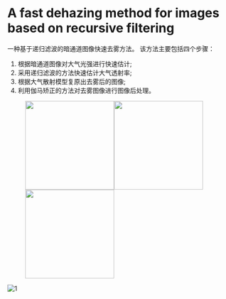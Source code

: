 # A fast dehazing method for images based on recursive filtering
一种基于递归滤波的暗通道图像快速去雾方法。
该方法主要包括四个步骤：
1. 根据暗通道图像对大气光强进行快速估计;
2. 采用递归滤波的方法快速估计大气透射率;
3. 根据大气散射模型复原出去雾后的图像;
4. 利用伽马矫正的方法对去雾图像进行图像后处理。

<figure class="third">
    <img src="https://img-blog.csdn.net/2018061215200776?watermark/2/text/aHR0cHM6Ly9ibG9nLmNzZG4ubmV0L3FxXzIxODA4OTYx/font/5a6L5L2T/fontsize/400/fill/I0JBQkFCMA==/dissolve/70" width="200"/><img src="https://img-blog.csdn.net/20180612152032532?watermark/2/text/aHR0cHM6Ly9ibG9nLmNzZG4ubmV0L3FxXzIxODA4OTYx/font/5a6L5L2T/fontsize/400/fill/I0JBQkFCMA==/dissolve/70" width="200"/><img src="https://img-blog.csdn.net/20180612152100203?watermark/2/text/aHR0cHM6Ly9ibG9nLmNzZG4ubmV0L3FxXzIxODA4OTYx/font/5a6L5L2T/fontsize/400/fill/I0JBQkFCMA==/dissolve/70" width="200"/>
</figure>

![1](https://user-images.githubusercontent.com/80933553/178745665-a351303e-7948-41e0-957d-df54fd4914fd.jpg)

